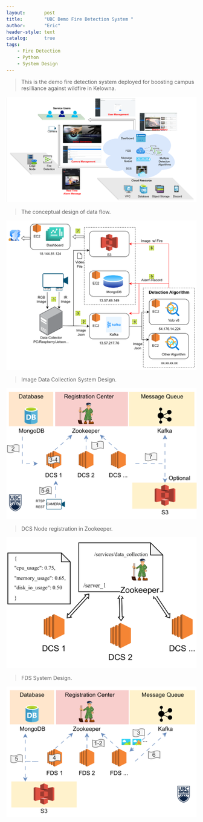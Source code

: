 ```yaml
---
layout:       post
title:        "UBC Demo Fire Detection System "
author:       "Eric"
header-style: text
catalog:      true
tags:
    - Fire Detection
    - Python
    - System Design
---
```


> This is the demo fire detection system deployed for boosting campus resilliance against wildfire in Kelowna.

![Demo](/img/ubc-fire-demo.png)

> The conceptual design of data flow.

![Demo](/img/ubc-data-flow.png)

> Image Data Collection System Design.

![Demo](/img/ubc-dcs.png)

> DCS Node registration in Zookeeper.

![Demo](/img/ubc-zk.png)

> FDS System Design.

![Demo](/img/ubc-fds.png)